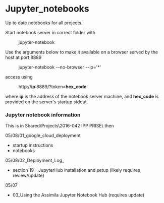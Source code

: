 <h1> Jupyter_notebooks </h1>
Up to date notebooks for all projects.

Start notebook server in correct folder with
<p>&emsp;&emsp;&emsp;jupyter-notebook </p>
  
Use the arguments below to make it available on a browser served by the host at port 8889
<p>&emsp;&emsp;&emsp;jupyter-notebook --no-browser --ip='*'</p>

access using
<p>&emsp;&emsp;&emsp;http://<b>ip</b>:8889/?token=<b>hex_code</b></p>
where <b>ip</b> is the address of the notebook server machine, and <b>hex_code</b> is provided on the server's startup stdout.


<h3>Jupyter notebook information</h3> 
This is in Shared\Projects\2016-042 IPP PRISE\ then

05/08/01_google_cloud_deployment
* startup instructions
* notebooks

05/08/02_Deployment_Log_<latest>
* section 19 - JupyterHub installation and setup (likely requires review/update)
	
05/07
* 03_Using the Assimila Jupyter Notebook Hub (requires update)
